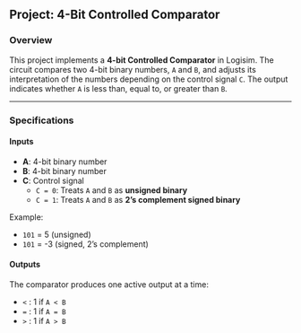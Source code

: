 ## Project: 4-Bit Controlled Comparator  

### Overview
This project implements a **4-bit Controlled Comparator** in Logisim. The circuit compares two 4-bit binary numbers, `A` and `B`, and adjusts its interpretation of the numbers depending on the control signal `C`. The output indicates whether `A` is less than, equal to, or greater than `B`.

---

### Specifications

#### Inputs
- **A**: 4-bit binary number  
- **B**: 4-bit binary number  
- **C**: Control signal  
  - `C = 0`: Treats `A` and `B` as **unsigned binary**  
  - `C = 1`: Treats `A` and `B` as **2’s complement signed binary**  

Example:  
- `101` = 5 (unsigned)  
- `101` = -3 (signed, 2’s complement)  

#### Outputs
The comparator produces one active output at a time:  
- `<` : 1 if `A < B`  
- `=` : 1 if `A = B`  
- `>` : 1 if `A > B`  
